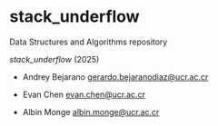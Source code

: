 # stack_underflow
Data Structures and Algorithms repository

_stack_underflow_ (2025)

- Andrey Bejarano <gerardo.bejaranodiaz@ucr.ac.cr>

- Evan Chen <evan.chen@ucr.ac.cr>

- Albin Monge <albin.monge@ucr.ac.cr>